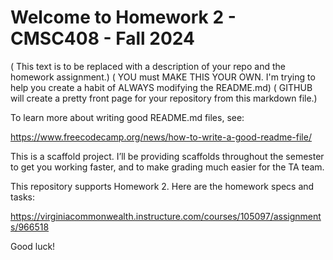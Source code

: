 # Welcome to Homework 2 - CMSC408 - Fall 2024

( This text is to be replaced with a description of your repo and the homework assignment.)
( YOU must MAKE THIS YOUR OWN.  I'm trying to help you create a habit of ALWAYS modifying the README.md)
( GITHUB will create a pretty front page for your repository from this markdown file.)

To learn more about writing good README.md files, see:

<https://www.freecodecamp.org/news/how-to-write-a-good-readme-file/>

This is a scaffold project. I’ll be providing scaffolds throughout the
semester to get you working faster, and to make grading much easier for
the TA team.

This repository supports Homework 2. Here are the homework specs and tasks:

<https://virginiacommonwealth.instructure.com/courses/105097/assignments/966518>

Good luck!

